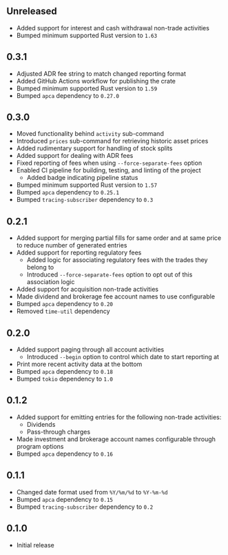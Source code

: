 Unreleased
----------
- Added support for interest and cash withdrawal non-trade activities
- Bumped minimum supported Rust version to `1.63`


0.3.1
-----
- Adjusted ADR fee string to match changed reporting format
- Added GitHub Actions workflow for publishing the crate
- Bumped minimum supported Rust version to `1.59`
- Bumped `apca` dependency to `0.27.0`


0.3.0
-----
- Moved functionality behind `activity` sub-command
- Introduced `prices` sub-command for retrieving historic asset prices
- Added rudimentary support for handling of stock splits
- Added support for dealing with ADR fees
- Fixed reporting of fees when using `--force-separate-fees` option
- Enabled CI pipeline for building, testing, and linting of the project
  - Added badge indicating pipeline status
- Bumped minimum supported Rust version to `1.57`
- Bumped `apca` dependency to `0.25.1`
- Bumped `tracing-subscriber` dependency to `0.3`


0.2.1
-----
- Added support for merging partial fills for same order and at same
  price to reduce number of generated entries
- Added support for reporting regulatory fees
  - Added logic for associating regulatory fees with the trades they
    belong to
  - Introduced `--force-separate-fees` option to opt out of this
    association logic
- Added support for acquisition non-trade activities
- Made dividend and brokerage fee account names to use configurable
- Bumped `apca` dependency to `0.20`
- Removed `time-util` dependency


0.2.0
-----
- Added support paging through all account activities
  - Introduced `--begin` option to control which date to start reporting
    at
- Print more recent activity data at the bottom
- Bumped `apca` dependency to `0.18`
- Bumped `tokio` dependency to `1.0`


0.1.2
-----
- Added support for emitting entries for the following non-trade
  activities:
  - Dividends
  - Pass-through charges
- Made investment and brokerage account names configurable through
  program options
- Bumped `apca` dependency to `0.16`


0.1.1
-----
- Changed date format used from `%Y/%m/%d` to `%Y-%m-%d`
- Bumped `apca` dependency to `0.15`
- Bumped `tracing-subscriber` dependency to `0.2`


0.1.0
-----
- Initial release
